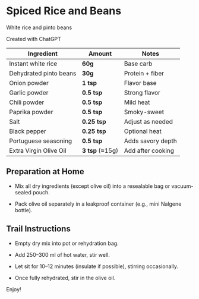 # Spiced Rice and Beans

White rice and pinto beans

Created with ChatGPT

| Ingredient             | Amount           | Notes             |
| ---------------------- | ---------------- | ----------------- |
| Instant white rice     | **60g**          | Base carb         |
| Dehydrated pinto beans | **30g**          | Protein + fiber   |
| Onion powder           | **1 tsp**        | Flavor base       |
| Garlic powder          | **0.5 tsp**      | Strong flavor     |
| Chili powder           | **0.5 tsp**      | Mild heat         |
| Paprika powder         | **0.5 tsp**      | Smoky-sweet       |
| Salt                   | **0.25 tsp**     | Adjust as needed  |
| Black pepper           | **0.25 tsp**     | Optional heat     |
| Portuguese seasoning   | **0.5 tsp**      | Adds savory depth |
| Extra Virgin Olive Oil | **3 tsp** (≈15g) | Add after cooking |

## Preparation at Home

* Mix all dry ingredients (except olive oil) into a resealable bag or vacuum-sealed pouch.

* Pack olive oil separately in a leakproof container (e.g., mini Nalgene bottle).

## Trail Instructions

* Empty dry mix into pot or rehydration bag.

* Add 250–300 ml of hot water, stir well.

* Let sit for 10–12 minutes (insulate if possible), stirring occasionally.

* Once fully rehydrated, stir in the olive oil.


Enjoy!